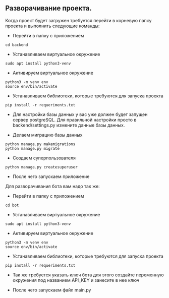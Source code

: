 ## Разворачивание проекта.
 <p>Когда проект будет загружен требуется перейти в корневую папку проекта и выполнить следующие команды: </p>


* Перейти в папку с приложением
```
cd backend
```
* Устанавливаем виртуальное окружение
```
sudo apt install python3-venv
```
* Активируем виртуальное окружение
```
python3 -m venv env
source env/bin/activate
```
* Устанавливаем библиотеки, которые требуются для запуска проекта
```
pip install -r requeriments.txt
```

* Для настройки базы данных у вас уже должен будет запущен сервер postgreSQL. Для правильной настройки просто в backend/settings.py измените данные базы данных.

* Делаем миграцию базы данных
```
python manage.py makemigrations
python manage.py migrate
```
* Создаем суперпользователя
```
python manage.py createsuperuser
```

* После чего запускаем приложение

 <p>Для разворачивания бота вам надо так же:</p>

* Перейти в папку с приложением
```
cd bot
```
* Устанавливаем виртуальное окружение
```
sudo apt install python3-venv
```
* Активируем виртуальное окружение
```
python3 -m venv env
source env/bin/activate
```
* Устанавливаем библиотеки, которые требуются для запуска проекта
```
pip install -r requeriments.txt
```
* Так же требуется указать ключ бота для этого создайте переменную окружения под названием API_KEY и занесите в нее ключ

* После чего запускаем файл main.py
